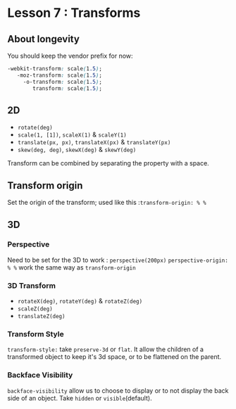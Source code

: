 # Lesson 7 : Transforms

## About longevity

You should keep the vendor prefix for now:
```css
-webkit-transform: scale(1.5);
   -moz-transform: scale(1.5);
     -o-transform: scale(1.5);
        transform: scale(1.5);
```
 ## 2D

 * `rotate(deg)`
 * `scale(1, [1])`, `scaleX(1)` & `scaleY(1)`
 * `translate(px, px)`, `translateX(px)` & `translateY(px)`
 * `skew(deg, deg)`, `skewX(deg)` & `skewY(deg)`

 Transform can be combined by separating the property with a space.

## Transform origin

Set the origin of the transform; used like this :`transform-origin: % %`

## 3D
### Perspective

Need to be set for the 3D to work : `perspective(200px)`
`perspective-origin: % %` work the same way as `transform-origin`

### 3D Transform

* `rotateX(deg)`, `rotateY(deg)` & `rotateZ(deg)`
* `scaleZ(deg)`
* `translateZ(deg)`

### Transform Style

 `transform-style:` take `preserve-3d` or `flat`.
 It allow the children of a transformed object to keep it's 3d space, or to be
 flattened on the parent.

### Backface Visibility

`backface-visibility` allow us to choose to display or to not display the back
side of an object. Take `hidden` or `visible`(default).
